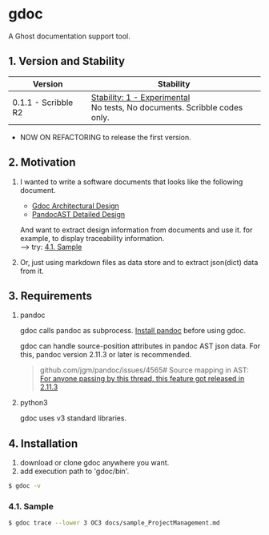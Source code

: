 # gdoc

A Ghost documentation support tool.

## 1. Version and Stability

| Version | Stability |
| ------- | --------- |
| 0.1.1 - Scribble R2 | [Stability: 1 - Experimental](https://nodejs.org/api/documentation.html#documentation_stability_index)<br>No tests, No documents. Scribble codes only.

- NOW ON REFACTORING to release the first version.

## 2. Motivation

1. I wanted to write a software documents that looks like the following document.

   - [Gdoc Architectural Design](./docs/ArchitecturalDesign/ArchitecturalDesign.md)
   - [PandocAST Detailed Design](./docs/ArchitecturalDesign/pandocAstObject/PandocAst.md)

   And want to extract design information from documents and use it.
   for example, to display traceability information. \
   --> try: [4.1. Sample](#41-sample)

2. Or, just using markdown files as data store and to extract json(dict) data from it.


## 3. Requirements

1. pandoc

   gdoc calls pandoc as subprocess.
   [Install pandoc](https://pandoc.org/installing.html) before using gdoc.

   gdoc can handle source-position attributes in pandoc AST json data.
   For this, pandoc version 2.11.3 or later is recommended.

   > github.com/jgm/pandoc/issues/4565# Source mapping in AST: \
   > [For anyone passing by this thread, this feature got released in 2.11.3](https://github.com/jgm/pandoc/issues/4565#:~:text=this%20feature%20got%20released%20in%202.11.3)

2. python3

   gdoc uses v3 standard libraries.

## 4. Installation

1. download or clone gdoc anywhere you want.
2. add execution path to 'gdoc/bin'.

```sh
$ gdoc -v
```

### 4.1. Sample

```sh
$ gdoc trace --lower 3 OC3 docs/sample_ProjectManagement.md
```

